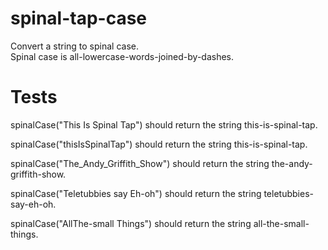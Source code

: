 # spinal-tap-case
Convert a string to spinal case.  
 Spinal case is all-lowercase-words-joined-by-dashes.  


# Tests

spinalCase("This Is Spinal Tap") should return the string this-is-spinal-tap.  

spinalCase("thisIsSpinalTap") should return the string this-is-spinal-tap.  

spinalCase("The_Andy_Griffith_Show") should return the string the-andy-griffith-show.  

spinalCase("Teletubbies say Eh-oh") should return the string teletubbies-say-eh-oh.  

spinalCase("AllThe-small Things") should return the string all-the-small-things.  
